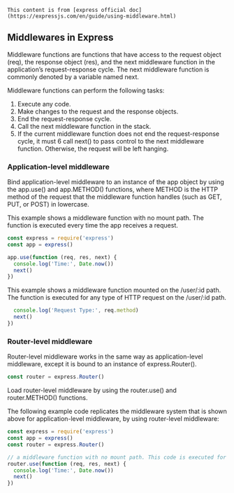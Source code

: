 `This content is from [express official doc](https://expressjs.com/en/guide/using-middleware.html)`

## Middlewares in Express
Middleware functions are functions that have access to the request object (req), the response object (res), and the next middleware function in the application’s request-response cycle. The next middleware function is commonly denoted by a variable named next.

Middleware functions can perform the following tasks:

1. Execute any code.
2. Make changes to the request and the response objects.
3. End the request-response cycle.
4. Call the next middleware function in the stack.
5. If the current middleware function does not end the request-response cycle, it must 6 call next() to pass control to the next middleware function. Otherwise, the request will be left hanging.

### Application-level middleware
Bind application-level middleware to an instance of the app object by using the app.use() and app.METHOD() functions, where METHOD is the HTTP method of the request that the middleware function handles (such as GET, PUT, or POST) in lowercase.

This example shows a middleware function with no mount path. The function is executed every time the app receives a request.

``` javascript
const express = require('express')
const app = express()

app.use(function (req, res, next) {
  console.log('Time:', Date.now())
  next()
})
```
This example shows a middleware function mounted on the /user/:id path. The function is executed for any type of HTTP request on the /user/:id path.

``` javascript app.use('/user/:id', function (req, res, next) {
  console.log('Request Type:', req.method)
  next()
})
```
### Router-level middleware
Router-level middleware works in the same way as application-level middleware, except it is bound to an instance of express.Router().

``` javascript
const router = express.Router()
```
Load router-level middleware by using the router.use() and router.METHOD() functions.

The following example code replicates the middleware system that is shown above for application-level middleware, by using router-level middleware:

``` javascript
const express = require('express')
const app = express()
const router = express.Router()

// a middleware function with no mount path. This code is executed for every request to the router
router.use(function (req, res, next) {
  console.log('Time:', Date.now())
  next()
})
```

